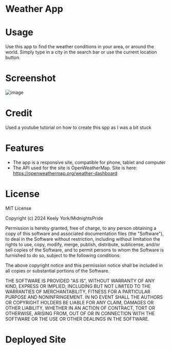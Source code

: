 # Weather App

# Usage
Use this app to find the weather conditions in your area, or around the world. Simply type in a city in the search bar or use the current location button.

# Screenshot
![image](https://github.com/MidnightsPride/Phantasmedia/assets/150305243/d63312fd-9812-4cd1-a188-3971ea7d3c8e)

# Credit
Used a youtube tutorial on how to create this spp as I was a bit stuck

# Features
* The app is a responsive site, compatible for phone, tablet and computer
* The API used for the site is OpenWeatherMap. Site is here: https://openweathermap.org/weather-dashboard

# License
MIT License

Copyright (c) 2024 Keely York/MidnightsPride

Permission is hereby granted, free of charge, to any person obtaining a copy
of this software and associated documentation files (the "Software"), to deal
in the Software without restriction, including without limitation the rights
to use, copy, modify, merge, publish, distribute, sublicense, and/or sell
copies of the Software, and to permit persons to whom the Software is
furnished to do so, subject to the following conditions:

The above copyright notice and this permission notice shall be included in all
copies or substantial portions of the Software.

THE SOFTWARE IS PROVIDED "AS IS", WITHOUT WARRANTY OF ANY KIND, EXPRESS OR
IMPLIED, INCLUDING BUT NOT LIMITED TO THE WARRANTIES OF MERCHANTABILITY,
FITNESS FOR A PARTICULAR PURPOSE AND NONINFRINGEMENT. IN NO EVENT SHALL THE
AUTHORS OR COPYRIGHT HOLDERS BE LIABLE FOR ANY CLAIM, DAMAGES OR OTHER
LIABILITY, WHETHER IN AN ACTION OF CONTRACT, TORT OR OTHERWISE, ARISING FROM,
OUT OF OR IN CONNECTION WITH THE SOFTWARE OR THE USE OR OTHER DEALINGS IN THE
SOFTWARE.

# Deployed Site
